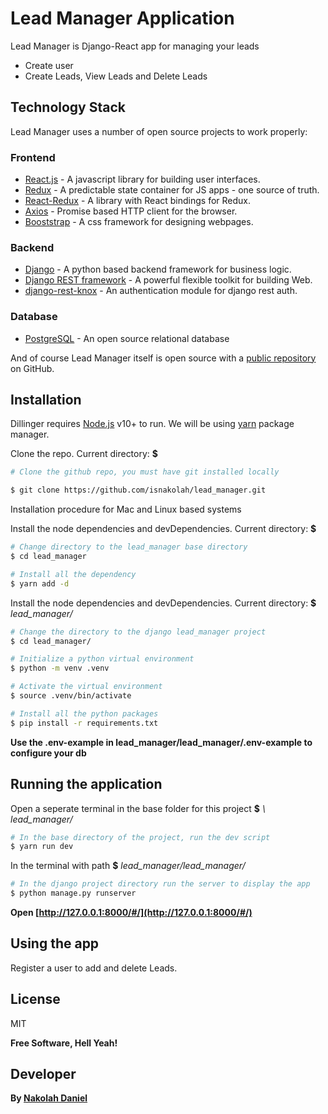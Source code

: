 # Lead Manager Application

Lead Manager is Django-React app for managing your leads

- Create user
- Create Leads, View Leads and Delete Leads

## Technology Stack

Lead Manager uses a number of open source projects to work properly:

### Frontend

- [React.js][reactjs] - A javascript library for building user interfaces.
- [Redux][redux] - A predictable state container for JS apps - one source of truth.
- [React-Redux][reactredux] - A library with React bindings for Redux.
- [Axios][axios] - Promise based HTTP client for the browser.
- [Booststrap][bootstrap] - A css framework for designing webpages.

### Backend

- [Django][django] - A python based backend framework for business logic.
- [Django REST framework][djangorestframework] - A powerful flexible toolkit for building Web.
- [django-rest-knox][djangorestknox] - An authentication module for django rest auth.

### Database

- [PostgreSQL][postgresql] - An open source relational database

And of course Lead Manager itself is open source with a [public repository][githubpage]
on GitHub.

## Installation

Dillinger requires [Node.js](https://nodejs.org/) v10+ to run.
We will be using [yarn](https://yarnpkg.com/) package manager.

Clone the repo.
Current directory: **\$**

```sh
# Clone the github repo, you must have git installed locally

$ git clone https://github.com/isnakolah/lead_manager.git

```

Installation procedure for Mac and Linux based systems

Install the node dependencies and devDependencies.
Current directory: **\$**

```sh
# Change directory to the lead_manager base directory
$ cd lead_manager

# Install all the dependency
$ yarn add -d

```

Install the node dependencies and devDependencies.
Current directory: **\$** _lead_manager/_

```sh
# Change the directory to the django lead_manager project
$ cd lead_manager/

# Initialize a python virtual environment
$ python -m venv .venv

# Activate the virtual environment
$ source .venv/bin/activate

# Install all the python packages
$ pip install -r requirements.txt

```

**Use the .env-example in lead_manager/lead_manager/.env-example to configure your db**

## Running the application

Open a seperate terminal in the base folder for this project **\$** _\ lead_manager/_

```sh
# In the base directory of the project, run the dev script
$ yarn run dev

```

In the terminal with path **\$** _lead_manager/lead_manager/_

```sh
# In the django project directory run the server to display the app
$ python manage.py runserver

```

**Open [http://127.0.0.1:8000/#/](http://127.0.0.1:8000/#/)**

## Using the app

Register a user to add and delete Leads.

## License

MIT

**Free Software, Hell Yeah!**

## Developer

**By [Nakolah Daniel](https://www.linkedin.com/in/danielnakolah)**

[//]: # "These are reference links used in the body of this note and get stripped out when the markdown processor does its job. There is no need to format nicely because it shouldn't be seen. Thanks SO - http://stackoverflow.com/questions/4823468/store-comments-in-markdown-syntax"
[reactjs]: https://reactjs.org/
[django]: https://www.djangoproject.com/
[djangorestframework]: https://www.django-rest-framework.org/
[redux]: https://redux.js.org//
[reactredux]: https://react-redux.js.org/
[djangorestknox]: https://pypi.org/project/django-rest-knox/
[githubpage]: https://github.com/isnakolah/lead_manager
[bootstrap]: https://getbootstrap.com/
[postgresql]: https://www.postgresql.org/
[axios]: https://www.npmjs.com/package/axios
